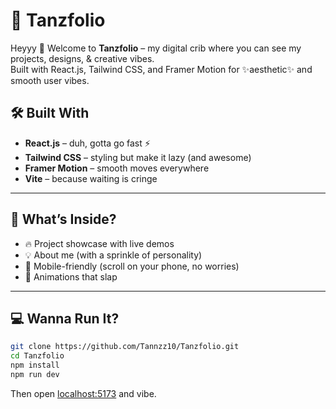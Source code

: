 # 👾 Tanzfolio

Heyyy 👋 Welcome to **Tanzfolio** – my digital crib where you can see my projects, designs, & creative vibes.  
Built with React.js, Tailwind CSS, and Framer Motion for ✨aesthetic✨ and smooth user vibes.

## 🛠️ Built With

- **React.js** – duh, gotta go fast ⚡
- **Tailwind CSS** – styling but make it lazy (and awesome)
- **Framer Motion** – smooth moves everywhere
- **Vite** – because waiting is cringe

---

## 👀 What’s Inside?

- 🔥 Project showcase with live demos  
- 💡 About me (with a sprinkle of personality)
- 📱 Mobile-friendly (scroll on your phone, no worries)
- 🎨 Animations that slap

---

## 💻 Wanna Run It?

```bash
git clone https://github.com/Tannzz10/Tanzfolio.git
cd Tanzfolio
npm install
npm run dev
```

Then open [localhost:5173](http://localhost:5173) and vibe.

